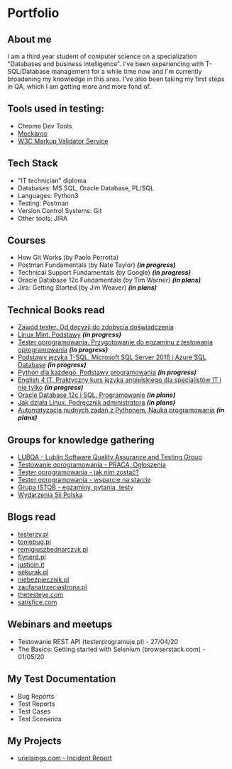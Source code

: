 # Portfolio

## About me

I am a third year student of computer science on a specialization "Databases and business intelligence". I've been experiencing with T-SQL/Database management for a while time now and I'm currently broadening my knowledge in this area. I've also been taking my first steps in QA, which I am getting more and more fond of. 

## Tools used in testing:

* Chrome Dev Tools
* [Mockaroo](https://mockaroo.com)
* [W3C Markup Validator Service](https://validator.w3.org/)

## Tech Stack

* "IT technician" diploma
* Databases: MS SQL, Oracle Database, PL/SQL
* Languages: Python3
* Testing: Postman
* Version Control Systems: Git
* Other tools: JIRA

## Courses 

* How Git Works (by Paolo Perrotta)
* Postman Fundamentals (by Nate Taylor) ***(in progress)***
* Technical Support Fundamentals (by Google) ***(in progress)***
* Oracle Database 12c Fundamentals (by Tim Warner) ***(in plans)***
* Jira: Getting Started (by Jim Weaver) ***(in plans)***

## Technical Books read

* [Zawód tester. Od decyzji do zdobycia doświadczenia](https://ksiegarnia.pwn.pl/Zawod-tester.-Od-decyzji-do-zdobycia-doswiadczenia,743423772,p.html)
* [Linux Mint. Podstawy](https://helion.pl/ksiazki/linux-mint-podstawy-jay-lacroix,linmin.htm#format/e) ***(in progress)***
* [Tester oprogramowania. Przygotowanie do egzaminu z testowania oprogramowania](https://ksiegarnia.pwn.pl/Tester-oprogramowania-Przygotowanie-do-egzaminu-z-testowania-oprogramowania,84913544,p.html?abpid=11&abpcid=132&bb_id=3&bb_coid=5264186&abpar1=desktop&abpar2=275403.1746781.&p_action=3206410001&utm_source=a4b&utm_medium=referral&utm_campaign=lc-buybox-wszystkie&_ga=NC.2843809135-1587824507) ***(in progress)***
* [Podstawy języka T-SQL. Microsoft SQL Server 2016 i Azure SQL Database](https://helion.pl/ksiazki/podstawy-jezyka-t-sql-microsoft-sql-server-2016-i-azure-sql-database-ben-gan-itzik,a_03it.htm) ***(in progress)***
* [Python dla każdego. Podstawy programowania](https://helion.pl/ksiazki/python-dla-kazdego-podstawy-programowania-wydanie-iii-michael-dawson,pytdk3.htm#format/d) ***(in progress)***
* [English 4 IT. Praktyczny kurs języka angielskiego dla specjalistów IT i nie tylko](https://helion.pl/ksiazki/english-4-it-praktyczny-kurs-jezyka-angielskiego-dla-specjalistow-it-i-nie-tylko-beata-blaszczyk,anginf.htm#format/d) ***(in progress)***
* [Oracle Database 12c i SQL. Programowanie](https://helion.pl/ksiazki/oracle-database-12c-i-sql-programowanie-jason-price,ord12p.htm#format/e) ***(in plans)***
* [Jak działa Linux. Podręcznik administratora](https://helion.pl/ksiazki/jak-dziala-linux-podrecznik-administratora-wydanie-ii-brian-ward,jakli2.htm) ***(in plans)***
* [Automatyzacja nudnych zadań z Pythonem. Nauka programowania](https://helion.pl/ksiazki/automatyzacja-nudnych-zadan-z-pythonem-nauka-programowania-al-sweigart,autopy.htm#format/d) ***(in plans)***

## Groups for knowledge gathering

* [LUBQA - Lublin Software Quality Assurance and Testing Group](https://www.facebook.com/LubQA/)
* [Testowanie oprogramowania - PRACA, Ogłoszenia](https://www.facebook.com/groups/215557562210470/?ref=group_header)
* [Tester oprogramowania - jak nim zostać?](https://www.facebook.com/groups/531570473876610/?ref=group_header)
* [Tester oprogramowania - wsparcie na starcie](https://www.facebook.com/groups/testeroprogramowania/?ref=group_header)
* [Grupa ISTQB - egzaminy, pytania, testy](https://www.facebook.com/groups/194288250951242/)
* [Wydarzenia Sii Polska](https://www.facebook.com/groups/SiiPoland.events/?ref=group_header)

## Blogs read

* [testerzy.pl](http://testerzy.pl)
* [toniebug.pl](https://www.toniebug.pl)
* [remigiuszbednarczyk.pl](https://remigiuszbednarczyk.pl)
* [flynerd.pl](https://www.flynerd.pl)
* [justjoin.it](https://geek.justjoin.it)
* [sekurak.pl](https://sekurak.pl)
* [niebezpiecznik.pl](https://niebezpiecznik.pl)
* [zaufanatrzeciastrona.pl](https://zaufanatrzeciastrona.pl)
* [thetesteye.com](http://thetesteye.com/blog)
* [satisfice.com](https://www.satisfice.com/blog)

## Webinars and meetups

* Testowanie REST API (testerprogramuje.pl) - 27/04/20
* The Basics: Getting started with Selenium (browserstack.com) - 01/05/20

## My Test Documentation

* Bug Reports
* Test Reports
* Test Cases
* Test Scenarios

## My Projects

* [urielsings.com - Incident Report](https://drive.google.com/open?id=1_yL5hHWrnR75s0mNXS9BhcCj3ZNKkJUX)
